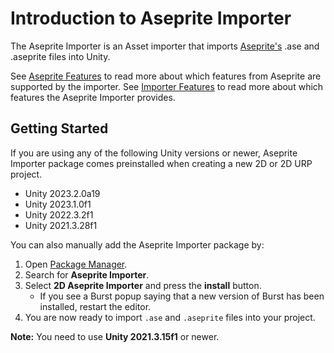 # Introduction to Aseprite Importer

The Aseprite Importer is an Asset importer that imports [Aseprite's](https://www.aseprite.org/) .ase and .aseprite files into Unity.

See [Aseprite Features](AsepriteFeatures) to read more about which features from Aseprite are supported by the importer. See [Importer Features](ImporterFeatures) to read more about which features the Aseprite Importer provides.

## Getting Started
If you are using any of the following Unity versions or newer, Aseprite Importer package comes preinstalled when creating a new 2D or 2D URP project.

- Unity 2023.2.0a19
- Unity 2023.1.0f1
- Unity 2022.3.2f1
- Unity 2021.3.28f1

You can also manually add the Aseprite Importer package by:
1. Open [Package Manager](https://docs.unity3d.com/Manual/upm-ui.html).
2. Search for **Aseprite Importer**.
3. Select **2D Aseprite Importer** and press the **install** button.
    - If you see a Burst popup saying that a new version of Burst has been installed, restart the editor.
4. You are now ready to import `.ase` and `.aseprite` files into your project.

**Note:** You need to use **Unity 2021.3.15f1** or newer.